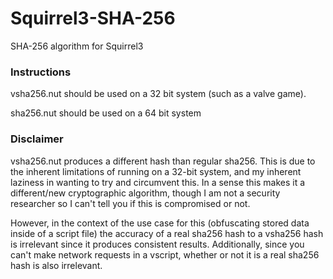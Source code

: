 # Squirrel3-SHA-256
SHA-256 algorithm for Squirrel3

### Instructions
vsha256.nut should be used on a 32 bit system (such as a valve game).

sha256.nut should be used on a 64 bit system

### Disclaimer
vsha256.nut produces a different hash than regular sha256. This is due to the inherent limitations of running on a 32-bit system, and my inherent laziness in wanting to try and circumvent this. In a sense this makes it a different/new cryptographic algorithm, though I am not a security researcher so I can't tell you if this is compromised or not.

However, in the context of the use case for this (obfuscating stored data inside of a script file) the accuracy of a real sha256 hash to a vsha256 hash is irrelevant since it produces consistent results. Additionally, since you can't make network requests in a vscript, whether or not it is a real sha256 hash is also irrelevant. 
